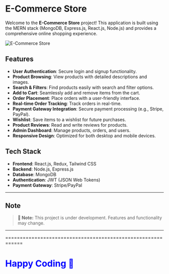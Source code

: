 # E-Commerce Store

Welcome to the **E-Commerce Store** project! This application is built using the MERN stack (MongoDB, Express.js, React.js, Node.js) and provides a comprehensive online shopping experience.

![E-Commerce Store](link-to-screenshot.png) <!-- Add a screenshot or banner image of your project here -->

## Features

- **User Authentication**: Secure login and signup functionality.
- **Product Browsing**: View products with detailed descriptions and images.
- **Search & Filters**: Find products easily with search and filter options.
- **Add to Cart**: Seamlessly add and remove items from the cart.
- **Order Placement**: Place orders with a user-friendly interface.
- **Real-time Order Tracking**: Track orders in real-time.
- **Payment Gateway Integration**: Secure payment processing (e.g., Stripe, PayPal).
- **Wishlist**: Save items to a wishlist for future purchases.
- **Product Reviews**: Read and write reviews for products.
- **Admin Dashboard**: Manage products, orders, and users.
- **Responsive Design**: Optimized for both desktop and mobile devices.

## Tech Stack

- **Frontend**: React.js, Redux, Tailwind CSS
- **Backend**: Node.js, Express.js
- **Database**: MongoDB
- **Authentication**: JWT (JSON Web Tokens)
- **Payment Gateway**: Stripe/PayPal

----

## Note

> **🔔 Note:** This project is under development. Features and functionality may change.

----

============================================================

<h1 style="color:blue;">Happy Coding 🎉</h1>
